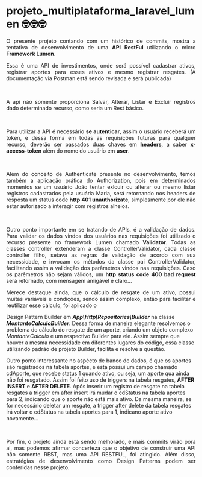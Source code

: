 # projeto_multiplataforma_laravel_lumen &#129299;&#129299;&#129299;

<p align="justify">O presente projeto contando com um histórico de commits, mostra a tentativa de desenvolvimento de uma <b>API RestFul</b> utilizando o micro <b>Framework Lumen</b>.</p>
<p  align="justify">Essa é uma API de investimentos, onde será possível cadastrar ativos, registrar aportes para esses ativos e mesmo registrar resgates.
(A documentação via Postman está sendo revisada e será publicada)</p>

<br>
<p align="justify">A api não somente proporciona Salvar, Alterar, Listar e Excluir registros dado determinado recurso, como seria um Rest básico.</p>

<br>
<p align="justify">Para utilizar a API é necessário <b>se autenticar</b>, assim o usuário receberá um token, e dessa forma em todas as requisições futuras
  para qualquer recurso, deverão ser passados duas chaves em <b>headers</b>, a saber <b>x-access-token</b> além do nome do usuário em <b>user</b>.</p>

<br>
<p align="justify">Além do conceito de Authenticate presente no desenvolvimento, temos também a aplicação prática do Authorization, pois em determinados momentos
se um usuário João tentar exlcuir ou alterar ou mesmo listar registros cadastrados pela usuária Maria, será retornando nos headers de resposta um status code
<b>http 401 unauthorizate</b>, simplesmente por ele não estar autorizado a interagir com registros alheios.</p>

<br>
<p align="justify">Outro ponto importante em se tratando de APIs, é a validação de dados. Para validar os dados vindos dos usuários nas requisições
foi utilizado o recurso presente no framework Lumen chamado <b>Validator</b>. Todas as classes controller extenderam a classe ControllerValidator,
cada classe controller filho, setava as regras de validação de acordo com sua necessidade, e invocam os métodos da classe pai ControllerValidator, 
facilitando assim a validação dos parâmetros vindos nas requisições. Caso os parêmetros não sejam válidos, um <b>http status code 400 bad request</b> será retornado,
com mensagem amigável é claro...</b>

<br>
<p align="justify">Merece destaque ainda, que o cálculo de resgate de um ativo, possui muitas variáveis e condições, sendo assim complexo, então para facilitar e reutilizar esse cálculo,
foi aplicado o <p>Design Pattern Builder</b> em <b><i>App\Http\Repositories\Builder</i></b> na classe <b><i>MontanteCalculoBuilder</i></b>. Dessa forma de maneira elegante
resolvemos o problema do cálculo do resgate de um aporte, criando um objeto complexo <i>MontanteCalculo</i> e um respectivo Builder para ele. Assim sempre que 
houver a mesma necessidade em diferentes lugares do código, essa classe utilizando padrão de projeto Builder, facilita e resolve a questão.</b>

<br>
<p>
Outro ponto interessante no aspécto de banco de dados, é que os aportes são registrados na tabela aportes, e esta possui um campo chamado cdAporte, que recebe status 1 quando ativo, ou seja, um aporte qua ainda não foi resgatado. Assim foi feito uso de triggers na tabela resgates, <b>AFTER INSERT</b> e <b>AFTER DELETE</b>. Após inserir um registro de resgate na tabela resgates a trigger em after insert irá mudar o cdStatus na tabela aportes para 2, indicando que o aporte não está mais ativo. Da mesma maneira, se for necessário deletar um resgate, a trigger after delete da tabela resgates irá voltar o cdStatus na tabela
aportes para 1, indicano aporte ativo novamente...
</p>

<br>
<p align="justify">Por fim, o projeto ainda está sendo melhorado, e mais commits virão pora ai, mas podemos afirmar concerteza que o objetivo de construir uma API não somente
REST, mas uma API RESTFUL, foi atingido. Além disso, estratégias de desenvolvimento como Design Patterns podem ser conferidas nesse projeto.</b>
